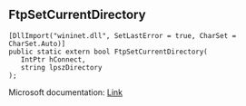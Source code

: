 ## FtpSetCurrentDirectory

```
[DllImport("wininet.dll", SetLastError = true, CharSet = CharSet.Auto)]
public static extern bool FtpSetCurrentDirectory(
   IntPtr hConnect,
   string lpszDirectory
);
```

Microsoft documentation: [Link](https://docs.microsoft.com/en-us/windows/win32/api/wininet/nf-wininet-ftpsetcurrentdirectorya)
